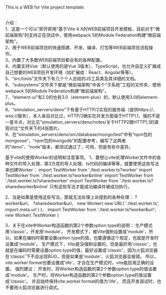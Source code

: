 This is a WEB for Vite project template.<br /><br />

介绍：<br />
1、这是一个可以“即开即用”基于Vite 4.X的WEB前端项目开发模板，目前对于“微前端架构”的支持正在测试中，使用webpack 5的Module Federation构建“微前端架构”。<br />
2、用于WEB前端项目的快速搭建、开发、编译、打包等WEB前端项目流程操作。<br />
3、内置了大多数WEB前端项目都会有的各种配置。<br />
4、内置支持Vue（默认使用的是Vue 3版本）、TypeScript，也允许自定义扩展成自己想要的WEB项目开发环境（如扩展成：React、Angular等等）。<br />
5、“src/tools”文件夹下有几个个人总结的JS工具类及其详细的文档。<br />
6、“subsystems”文件夹下都是“微前端架构”中各个“子系统”工程的文件夹，使用webpack 5的Module Federation构建“微前端架构”。<br />
7、“element-ui”有2.0的也有3.0（element-plus）的，默认使用3.0的element-plus。<br />
8、“simulation_servers/deno”下有基于HTTP/2实现的服务端（提供https://、wss://服务），本人亲自对比过，HTTP/2确实在并发方面强于HTTP1.1，强的不是一星半点，对比见“simulation_servers/deno/notes/关于HTTP2跟HTTP1_1的直观对比”文件夹下的4张图片。<br />
9、在“simulation_servers/deno/src/database/mongo/test”中有“npm包的mongoose”、“npm包的mongodb”的配置参考，编写了这两者的“deno”、“node”版本，都测试通过了，可用，但是有些许差异。<br />



基于vite的使用Worker的说明和注意事项。
1、要想让vite处理Worker文件中的各种文件的导入处理、第3方库的导入处理、ts代码的编译等等，就要使用这些写法来创建Worker：
import TestWorker from './test.worker.ts?worker'
import TestWorker from './test.worker.ts?worker&inline'
import TestWorker from './test.worker.ts?sharedworker'
import TestWorker from './test.worker.ts?sharedworker&inline'
只有这些写法才能成功编译并被成功执行。

2、当是如果是使用这些写法，那就无法处理上诉提到的各种处理：
?worker&url、
?sharedworker&url、
new Worker( new URL( './test.worker.ts', import.meta.url ) )、
import TestWorker from './test.worker.ts?worker&url';
new Worker( TestWorker )

3、关于在vite中Worker构造函数的第2个参数option.type的说明：
生产模式用'classic'，开发用'module'。
开发模式下，被Vite强制设置成'module'，所以，如果在编码时需要设置option.type的值，也要遵循这个规定，也就是开发时设置成'module'。
生产模式下，Vite是没强制设置的，但是最好用'classic'，也就是在编码时需要设置option.type的值，最好设置成'classic'，因为火狐浏览器在'classic'下不会出现BUG，但是如果是'module'，火狐浏览器会报错。
所以，vite.worker.format也要设置成'iife'，才会在生产模式时，vite能启用正确的设置。
强烈建议：
开发时，将Worker构造函数的第2个参数option.type的值设置成'module'。
生产时，将Worker构造函数的第2个参数option.type的值设置成'classic'。
并且始终保持vite.worker.format的值为'iife'。
而且开发调试时，也不要用火狐浏览器进行调式。
